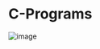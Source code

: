 # C-Programs
 
![image](https://user-images.githubusercontent.com/79015800/195411567-34622262-69b8-4ec4-b678-f583eed932fe.png)
